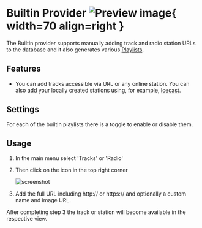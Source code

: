 # Builtin Provider  ![Preview image](../assets/icon.png){ width=70 align=right }

The Builtin provider supports manually adding track and radio station URLs to the database and it also generates various [Playlists](../usage/#playlists).

## Features

- You can add tracks accessible via URL or any online station. You can also add your locally created stations using, for example, [Icecast](https://icecast.org/).

## Settings

For each of the builtin playlists there is a toggle to enable or disable them. 

## Usage

1. In the main menu select 'Tracks' or 'Radio'
2. Then click on the icon in the top right corner

    ![screenshot](../assets/screenshots/url.png)

3. Add the full URL including http:// or https:// and optionally a custom name and image URL.

After completing step 3 the track or station will become available in the respective view.
